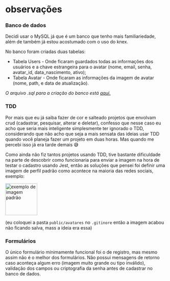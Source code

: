 # observações

### Banco de dados
Decidi usar o MySQL já que é um banco que tenho mais familiariedade, além de também já estou acostumado com o uso do knex.

No banco foram criadas duas tabelas:
- Tabela Users - Onde ficaram guardados todas as informações dos usuários e a chave estrangeira para o avatar (nome, email, senha, avatar_id, data_nascimento, ativo);
- Tabela Avatar - Onde ficaram as informações da imagem de avatar (nome, path, e data de atualização).

_O arquivo .sql para a criação do banco está <a href="https://github.com/Fuckners/entrevista/tree/main/src/database/criacao_banco_mysql.sql">aqui.</a>_

### TDD
Por mais que eu já saiba fazer de cor e salteado projetos que envolvam crud (cadastrar, pesquisar, alterar e deletar), confesso que nesse caso eu acho que seria mais inteligente simplesmente ter ignorado o TDD, considerando que não acho que seja a mais sensata das ideias usar TDD quando você planeja fazer um projeto em duas horas. Mas quando me percebi isso já era tarde demais 😅  

Como ainda não fiz tantos projetos usando TDD, tive bastante dificuldade na parte de descobrir como funcionaria para enviar a imagem na hora de testar o cadastro usando Jest, então as soluções que pensei foi definir uma imagem de perfil padrão como acontece na maioria das redes sociais, exemplo:  

<img src="https://www.promoview.com.br/uploads/images/unnamed%2819%29.png" alt="exemplo de imagem padrão" width="100px" heigth="100px">  

(eu coloquei a pasta `public/avatares` no `.gitinore` então a imagem acabou não ficando salva, mass a ideia era essa)

### Formulários
O único formulário mínimamente funcional foi o de registro, mas mesmo assim não é o melhor dos formulários. Não possui mensagens de retorno caso aconteça algum erro (imagem muito grande ou tipo inválido), validação dos campos ou criptografia da senha antes de cadastrar no banco de dados.
